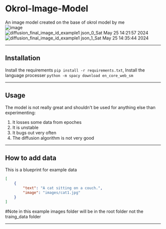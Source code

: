 # Okrol-Image-Model
An image model created on the base of okrol model by me
<br>
![image](https://github.com/Okerew/okral-image-model/assets/93822247/3c5f1037-3909-4d10-bdb9-7edf336fbfe8)
<br>
![diffusion_final_image_id_example1 json_0_Sat May 25 14:21:57 2024](https://github.com/Okerew/okral-image-model/assets/93822247/f327b6bc-9e00-4d88-8f0f-ee84ae9dd51f)
![diffusion_final_image_id_example1 json_1_Sat May 25 14:35:44 2024](https://github.com/Okerew/okral-image-model/assets/93822247/a71fa222-1cef-4460-b520-7537a09bff62)
______________________
Installation
------------------
Install the requirements `pip install -r requirements.txt`, 
Install the language processer `python -m spacy download en_core_web_sm`
______________
Usage
-------------------
The model is not really great and shouldn't be used for anything else than experimenting:
1. It losses some data from epoches
2. It is unstable
3. It bugs out very often
4. The diffusion algorithm is not very good
_____________________
How to add data
-------------------
This is a blueprint for example data
``` json
[
    {
        "text": "A cat sitting on a couch.",
        "image": "images/cat1.jpg"
    }
]

```
#Note in this example images folder will be in the root folder not the traing_data folder
_________________
